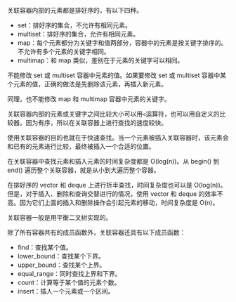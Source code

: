 关联容器内部的元素都是排好序的，有以下四种。

- set：排好序的集合，不允许有相同元素。
- multiset：排好序的集合，允许有相同元素。
- map：每个元素都分为关键字和值两部分，容器中的元素是按关键字排序的。不允许有多个元素的关键字相同。
- multimap：和 map 类似，差别在于元素的关键字可以相同。



不能修改 set 或 multiset 容器中元素的值。如果要修改 set 或 multiset 容器中某个元素的值，正确的做法是先删除该元素，再插入新元素。

同理，也不能修改 map 和 multimap 容器中元素的关键字。

关联容器内部的元素或关键字之间比较大小可以用`<`运算符，也可以用自定义的比较器。因为有序，所以在关联容器上进行查找的速度较快。

使用关联容器的目的也就在于快速查找。当一个元素被插入关联容器时，该元素会和已有的元素进行比较，最终被插入一个合适的位置。

在关联容器中查找元素和插入元素的时间复杂度都是 O(log(n))。从 begin() 到 end() 遍历整个关联容器，就是从小到大遍历整个容器。

在排好序的 vector 和 deque 上进行折半查找，时间复杂度也可以是 O(log(n))。但是，对于插入、删除和查询交替进行的情况，使用 vector 和 deque 的效率不高。因为它们上面的插入和删除操作会引起元素的移动，时间复杂度是 O(n)。

关联容器一般是用平衡二叉树实现的。



 除了所有容器共有的成员函数外，关联容器还具有以下成员函数： 

- find：查找某个值。
- lower_bound：查找某个下界。
- upper_bound：查找某个上界。
- equal_range：同时查找上界和下界。
- count：计算等于某个值的元素个数。
- insert：插人一个元素或一个区间。